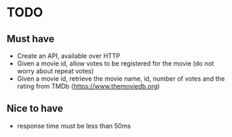 # TODO

## Must have
* Create an API, available over HTTP
* Given a movie id, allow votes to be registered for the movie (do not worry about repeat votes)
* Given a movie id, retrieve the movie name, id, number of votes and the rating from TMDb (https://www.themoviedb.org)


## Nice to have
* response time must be less than 50ms
